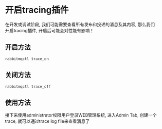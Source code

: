 # 开启tracing插件

在开发或调试阶段, 我们可能需要查看所有发布和投递的消息及其内容, 那么我们开启tracing插件, 开启后可能会对性能有影响！

## 开启方法

```
rabbitmqctl trace_on
```

## 关闭方法

```
rabbitmqctl trace_off
```

## 使用方法

接下来使用administrator权限用户登录WEB管理系统, 进入Admin Tab, 创建一个trace, 就可以通过trace log file来查看消息了